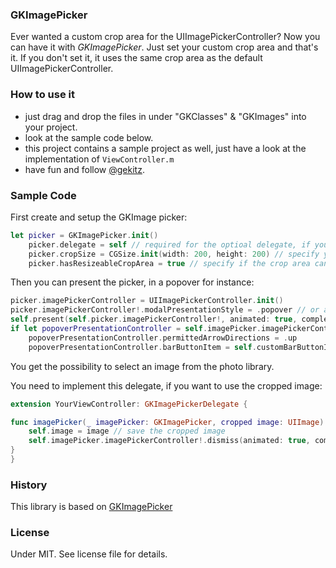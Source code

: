 ### GKImagePicker

Ever wanted a custom crop area for the UIImagePickerController? Now you can have it with _GKImagePicker_. Just set your custom crop area and that's it. If you don't set it, it uses the same crop area as the default UIImagePickerController.

### How to use it

- just drag and drop the files in under "GKClasses" & "GKImages" into your project.
- look at the sample code below.
- this project contains a sample project as well, just have a look at the implementation of `ViewController.m` 
- have fun and follow [@gekitz](http://www.twitter.com/gekitz).


### Sample Code

First create and setup the GKImage picker:

```swift
let picker = GKImagePicker.init()
    picker.delegate = self // required for the optioal delegate, if you want to re-use the cropped image.
    picker.cropSize = CGSize.init(width: 200, height: 200) // specify your (starting) crop area
    picker.hasResizeableCropArea = true // specify if the crop area can be resized:

```
Then you can present the picker, in a popover for instance: 

```swift
picker.imagePickerController = UIImagePickerController.init()
picker.imagePickerController!.modalPresentationStyle = .popover // or another presentation style
self.present(self.picker.imagePickerController!, animated: true, completion: nil)
if let popoverPresentationController = self.imagePicker.imagePickerController!.popoverPresentationController {
    popoverPresentationController.permittedArrowDirections = .up
    popoverPresentationController.barButtonItem = self.customBarButtonItem
```
You get the possibility to select an image from the photo library.

You need to implement this delegate, if you want to use the cropped image:
```swift
extension YourViewController: GKImagePickerDelegate {

func imagePicker(_ imagePicker: GKImagePicker, cropped image: UIImage) {
    self.image = image // save the cropped image
    self.imagePicker.imagePickerController!.dismiss(animated: true, completion: nil) // dismiss the controller
}
}
```

### History
This library is based on [GKImagePicker](https://github.com/gekitz/GKImagePicker)
	     
### License
Under MIT. See license file for details.



    
